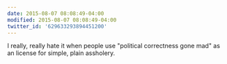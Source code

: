 ```yaml
---
date: 2015-08-07 08:08:49-04:00
modified: 2015-08-07 08:08:49-04:00
twitter_id: '629633293894451200'
---
```


  I really, really hate it when people use "political correctness gone mad" as an license for simple, plain assholery.